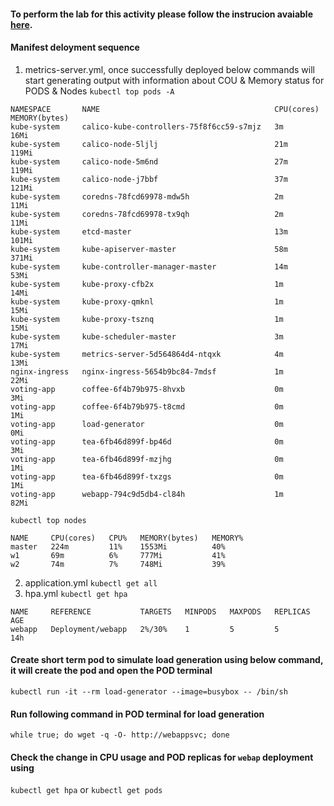 #### To perform the lab for this activity please follow the instrucion avaiable [here](https://github.com/kul-samples/genesys-k8s-nov-2021/discussions/17).
#### Manifest deloyment sequence
1. metrics-server.yml, once successfully deployed below commands will start generating output with information about COU & Memory status for PODS & Nodes
`kubectl top pods -A`
```
NAMESPACE       NAME                                       CPU(cores)   MEMORY(bytes)
kube-system     calico-kube-controllers-75f8f6cc59-s7mjz   3m           16Mi
kube-system     calico-node-5ljlj                          21m          119Mi
kube-system     calico-node-5m6nd                          27m          119Mi
kube-system     calico-node-j7bbf                          37m          121Mi
kube-system     coredns-78fcd69978-mdw5h                   2m           11Mi
kube-system     coredns-78fcd69978-tx9qh                   2m           11Mi
kube-system     etcd-master                                13m          101Mi
kube-system     kube-apiserver-master                      58m          371Mi
kube-system     kube-controller-manager-master             14m          53Mi
kube-system     kube-proxy-cfb2x                           1m           14Mi
kube-system     kube-proxy-qmknl                           1m           15Mi
kube-system     kube-proxy-tsznq                           1m           15Mi
kube-system     kube-scheduler-master                      3m           17Mi
kube-system     metrics-server-5d564864d4-ntqxk            4m           13Mi
nginx-ingress   nginx-ingress-5654b9bc84-7mdsf             1m           22Mi
voting-app      coffee-6f4b79b975-8hvxb                    0m           3Mi
voting-app      coffee-6f4b79b975-t8cmd                    0m           1Mi
voting-app      load-generator                             0m           0Mi
voting-app      tea-6fb46d899f-bp46d                       0m           3Mi
voting-app      tea-6fb46d899f-mzjhg                       0m           1Mi
voting-app      tea-6fb46d899f-txzgs                       0m           1Mi
voting-app      webapp-794c9d5db4-cl84h                    1m           82Mi
```
`kubectl top nodes`
```
NAME     CPU(cores)   CPU%   MEMORY(bytes)   MEMORY%
master   224m         11%    1553Mi          40%
w1       69m          6%     777Mi           41%
w2       74m          7%     748Mi           39%
```
2. application.yml
`kubectl get all`
3. hpa.yml
`kubectl get hpa`
```
NAME     REFERENCE           TARGETS   MINPODS   MAXPODS   REPLICAS   AGE
webapp   Deployment/webapp   2%/30%    1         5         5          14h
```
#### Create short term pod to simulate load generation using below command, it will create the pod and open the POD terminal
`kubectl run -it --rm load-generator --image=busybox -- /bin/sh`
#### Run following command in POD terminal for load generation
`while true; do wget -q -O- http://webappsvc; done`
#### Check the change in CPU usage and POD replicas for `webap` deployment using
`kubectl get hpa` or `kubectl get pods`
